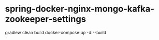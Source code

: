# spring-docker-nginx-mongo-kafka-zookeeper-settings

gradlew clean build
docker-compose up -d --build 
